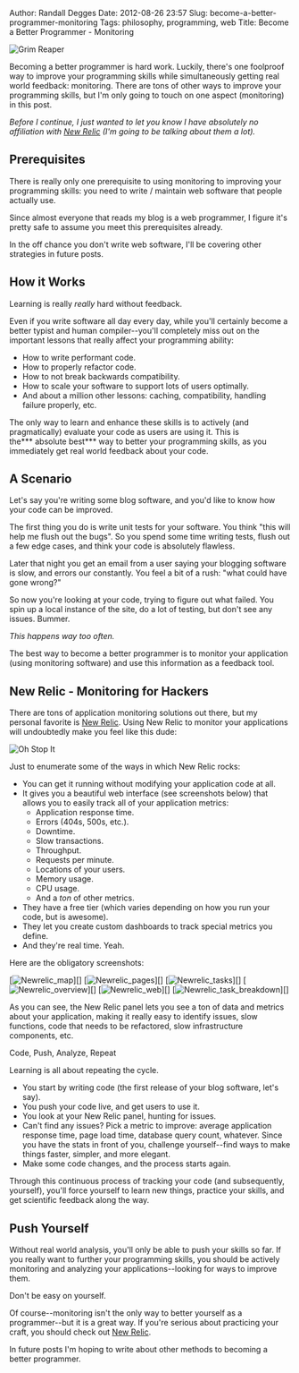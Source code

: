 Author: Randall Degges
Date: 2012-08-26 23:57
Slug: become-a-better-programmer-monitoring
Tags: philosophy, programming, web
Title: Become a Better Programmer - Monitoring


![Grim Reaper][]

Becoming a better programmer is hard work. Luckily, there's one foolproof way to
improve your programming skills while simultaneously getting real world
feedback: monitoring. There are tons of other ways to improve your programming
skills, but I'm only going to touch on one aspect (monitoring) in this post.

*Before I continue, I just wanted to let you know I have absolutely no
affiliation with [New Relic][] (I'm going to be talking about them a lot).*


## Prerequisites

There is really only one prerequisite to using monitoring to improving your
programming skills: you need to write / maintain web software that people
actually use.

Since almost everyone that reads my blog is a web programmer, I figure it's
pretty safe to assume you meet this prerequisites already.

In the off chance you don't write web software, I'll be covering other
strategies in future posts.


## How it Works

Learning is really *really* hard without feedback.

Even if you write software all day every day, while you'll certainly become a
better typist and human compiler--you'll completely miss out on the important
lessons that really affect your programming ability:

-   How to write performant code.
-   How to properly refactor code.
-   How to not break backwards compatibility.
-   How to scale your software to support lots of users optimally.
-   And about a million other lessons: caching, compatibility, handling failure
    properly, etc.

The only way to learn and enhance these skills is to actively (and
pragmatically) evaluate your code as users are using it. This is the*** absolute
best*** way to better your programming skills, as you immediately get real world
feedback about your code.


## A Scenario

Let's say you're writing some blog software, and you'd like to know how your
code can be improved.

The first thing you do is write unit tests for your software. You think "this
will help me flush out the bugs". So you spend some time writing tests, flush
out a few edge cases, and think your code is absolutely flawless.

Later that night you get an email from a user saying your blogging software is
slow, and errors our constantly. You feel a bit of a rush: "what could have gone
wrong?"

So now you're looking at your code, trying to figure out what failed. You spin
up a local instance of the site, do a lot of testing, but don't see any issues.
Bummer.

*This happens way too often.*

The best way to become a better programmer is to monitor your application (using
monitoring software) and use this information as a feedback tool.


## New Relic - Monitoring for Hackers

There are tons of application monitoring solutions out there, but my personal
favorite is [New Relic][New Relic]. Using New Relic to monitor your applications will
undoubtedly make you feel like this dude:

![Oh Stop It][]

Just to enumerate some of the ways in which New Relic rocks:

-   You can get it running without modifying your application code at all.
-   It gives you a beautiful web interface (see screenshots below) that allows
    you to easily track all of your application metrics:
    -   Application response time.
    -   Errors (404s, 500s, etc.).
    -   Downtime.
    -   Slow transactions.
    -   Throughput.
    -   Requests per minute.
    -   Locations of your users.
    -   Memory usage.
    -   CPU usage.
    -   And a *ton* of other metrics. 
-   They have a free tier (which varies depending on how you run your code, but
    is awesome).
-   They let you create custom dashboards to track special metrics you define.
-   And they're real time. Yeah.

Here are the obligatory screenshots:

[![Newrelic_map][]][] [![Newrelic_pages][]][] [![Newrelic_tasks][]][]
[![Newrelic_overview][]][] [![Newrelic_web][]][]
[![Newrelic_task_breakdown][]][]

As you can see, the New Relic panel lets you see a ton of data and metrics about
your application, making it really easy to identify issues, slow functions, code
that needs to be refactored, slow infrastructure components, etc.

Code, Push, Analyze, Repeat

Learning is all about repeating the cycle.

-   You start by writing code (the first release of your blog software, let's
    say).
-   You push your code live, and get users to use it.
-   You look at your New Relic panel, hunting for issues.
-   Can't find any issues? Pick a metric to improve: average application
    response time, page load time, database query count, whatever. Since you
    have the stats in front of you, challenge yourself--find ways to make things
    faster, simpler, and more elegant.
-   Make some code changes, and the process starts again.

Through this continuous process of tracking your code (and subsequently,
yourself), you'll force yourself to learn new things, practice your skills, and
get scientific feedback along the way.


## Push Yourself

Without real world analysis, you'll only be able to push your skills so far. If
you really want to further your programming skills, you should be actively
monitoring and analyzing your applications--looking for ways to improve them.

Don't be easy on yourself.

Of course--monitoring isn't the only way to better yourself as a programmer--but
it is a great way. If you're serious about practicing your craft, you should
check out [New Relic][New Relic].

In future posts I'm hoping to write about other methods to becoming a better
programmer.


  [Grim Reaper]: /static/images/2012/grim_reaper_gesturing.png "Grim Reaper Gesturing"
  [New Relic]: http://newrelic.com/ "NewRelic - Shit just got real for programmers."
  [Oh Stop It]: /static/images/2012/oh_stop_it.png "Oh Stop It!"
  [Newrelic_map]: http://getfile2.posterous.com/getfile/files.posterous.com/temp-2012-08-26/eEpnglEfotluvoJjHzjIcudIsysGreDtwxsbDdzIuGqpFofchlDulupjDdxt/newrelic_map.png.scaled696.png
  [Newrelic_pages]: http://getfile7.posterous.com/getfile/files.posterous.com/temp-2012-08-26/IkmJfqfDHtaHjrEfzAnmnveCHwDpydEyBfbkuyfcHhpJwBHmEBIFgjefecik/newrelic_pages.png.scaled696.png
  [Newrelic_tasks]: http://getfile3.posterous.com/getfile/files.posterous.com/temp-2012-08-26/HzgHlzrmwhzkDbcDEvJilyipmiIwypzqizmfEnAeuvClfGCfIuztjHgCxImj/newrelic_tasks.png.scaled696.png
  [Newrelic_overview]: http://getfile0.posterous.com/getfile/files.posterous.com/temp-2012-08-26/JuHyxljetFocnhwDkibufBAlGGFdasmByoJCtbFwpffloopbJkcEkpflvFvq/newrelic_overview.png.scaled696.png
  [Newrelic_web]: http://getfile2.posterous.com/getfile/files.posterous.com/temp-2012-08-26/tsiopFrwfAiCitaAqGncDCwlveDmuzvegncrDmhoBrFIGoBtcdibkFFuIbwu/newrelic_web.png.scaled696.png
  [Newrelic_task_breakdown]: http://getfile2.posterous.com/getfile/files.posterous.com/temp-2012-08-26/CdmlhvtspcIsDFeolEFJlgbDuEmgCmEhCzefAdsexIlICghBIGbleBtmicDs/newrelic_task_breakdown.png.scaled696.png
